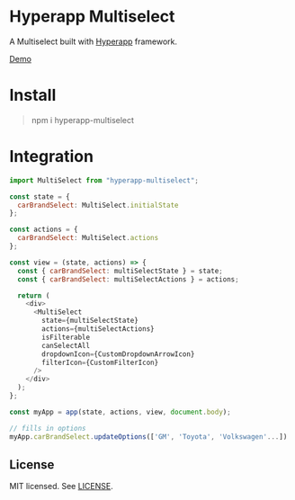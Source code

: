 # Hyperapp Multiselect

A Multiselect built with [Hyperapp](https://github.com/hyperapp/hyperapp) framework.

[Demo](https://congwenma.github.io/hyperapp-multiselect/)

# Install

> npm i hyperapp-multiselect

# Integration

```js
import MultiSelect from "hyperapp-multiselect";

const state = {
  carBrandSelect: MultiSelect.initialState
};

const actions = {
  carBrandSelect: MultiSelect.actions
};

const view = (state, actions) => {
  const { carBrandSelect: multiSelectState } = state;
  const { carBrandSelect: multiSelectActions } = actions;

  return (
    <div>
      <MultiSelect
        state={multiSelectState}
        actions={multiSelectActions}
        isFilterable
        canSelectAll
        dropdownIcon={CustomDropdownArrowIcon}
        filterIcon={CustomFilterIcon}
      />
    </div>
  );
};

const myApp = app(state, actions, view, document.body);

// fills in options
myApp.carBrandSelect.updateOptions(['GM', 'Toyota', 'Volkswagen'...])
```

## License

MIT licensed. See [LICENSE](LICENSE).
